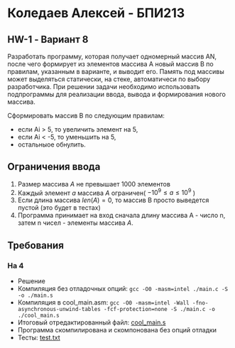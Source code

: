 # Коледаев Алексей - БПИ213 
## HW-1 - Вариант 8

Разработать программу, которая получает одномерный массив AN, после чего формирует из элементов массива A новый массив B по правилам, указанным в варианте, и выводит его. Память под массивы может выделяться статически, на стеке, автоматичеси по выбору разработчика. При решении задачи необходимо использовать подпрограммы для реализации ввода, вывода и формирования нового массива.

Сформировать массив B по следующим правилам:
- если Ai > 5, то увеличить элемент на 5,
- eсли Ai < -5, то уменьшить на 5,
- остальныое обнулить.

## Ограничения ввода  

1. Размер массива $A$ не превышает 1000 элементов
2. Каждый элемент $a$ массива $А$ ограничен( $-10^9 \le a \le 10^9$ )
3. Если длина массива $len(А) = 0$, то массив B просто выведется пустой (это будет в тестах)
4. Программа принимает на вход сначала длину массива А - число n, затем n чисел - элементы массива $А$.

## Требования
### На 4
- Решение 
- Компиляция без отладочных опций: `gcc -O0 -masm=intel ./main.c -S -o ./main.s`
- Компиляция в cool_main.asm: `gcc -O0 -masm=intel -Wall -fno-asynchronous-unwind-tables -fcf-protection=none -S ./main.c -o ./cool_main.s`
- Итоговый отредактированный файл: [cool_main.s](./cool_main.s)
- Программа скомпилирована и скомпонована без опций отладки
- Тесты: [test.txt](./test.txt)
